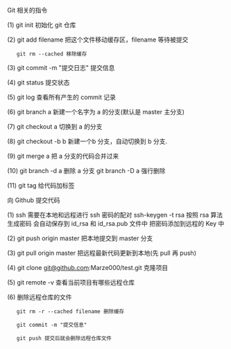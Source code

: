 Git 相关的指令

  (1)  git init 初始化 git 仓库

  (2)  git add filename 把这个文件移动缓存区，filename 等待被提交

       git rm --cached 移除缓存

  (3)  git commit -m "提交日志"  提交信息

  (4)  git status 提交状态

  (5)  git log 查看所有产生的 commit 记录

  (6)  git branch a 新建一个名字为 a 的分支(默认是 master 主分支)

  (7)  git checkout a 切换到 a 的分支

  (8)  git checkout -b b  新建一个b 分支，自动切换到 b 分支.

  (9)  git merge a 把 a 分支的代码合并过来

  (10) git branch -d a 删除 a 分支  git branch -D a 强行删除

  (11) git tag 给代码加标签 

 向 Github 提交代码

   (1) ssh 需要在本地和远程进行 ssh 密码的配对
       ssh-keygen -t rsa 按照 rsa 算法生成密码
       会自动保存到 id_rsa 和 id_rsa.pub 文件中
       把密码添加到远程的 Key 中

   (2) git push origin master 把本地提交到 master 分支

   (3) git pull origin master 把远程最新代码更新到本地(先 pull 再 push)

   (4) git clone git@github.com:Marze000/test.git 克隆项目

   (5) git remote -v 查看当前项目有哪些远程仓库

   (6) 删除远程仓库的文件

       git rm -r --cached filename 删除缓存

       git commit -m "提交信息"

       git push 提交后就会删除远程仓库文件
   


